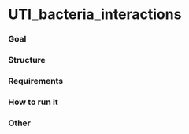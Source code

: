 # UTI_bacteria_interactions


### Goal

### Structure

### Requirements

### How to run it

### Other
